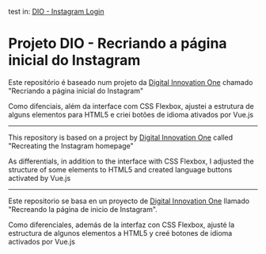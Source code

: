test in: [DIO - Instagram Login](https://dbcana.github.io/dio-flex_instagram_login/)


# Projeto DIO - Recriando a página inicial do Instagram

Este repositório é baseado num projeto da [Digital Innovation One](https://digitalinnovation.one/) chamado "Recriando a página inicial do Instagram"

Como difenciais, além da interface com CSS Flexbox, ajustei a estrutura de alguns elementos para HTML5 e criei botões de idioma ativados por Vue.js

---

This repository is based on a project by [Digital Innovation One](https://digitalinnovation.one/) called "Recreating the Instagram homepage"

As differentials, in addition to the interface with CSS Flexbox, I adjusted the structure of some elements to HTML5 and created language buttons activated by Vue.js

---

Este repositorio se basa en un proyecto de [Digital Innovation One](https://digitalinnovation.one/) llamado "Recreando la página de inicio de Instagram".

Como diferenciales, además de la interfaz con CSS Flexbox, ajusté la estructura de algunos elementos a HTML5 y creé botones de idioma activados por Vue.js
